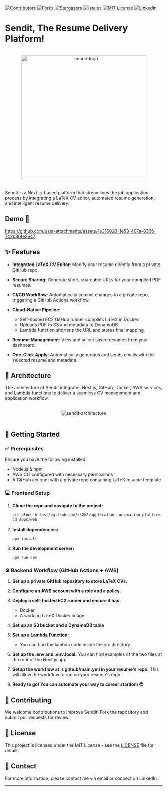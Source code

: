 <!-- PROJECT SHIELDS -->

[![Contributors][contributors-shield]][contributors-url]
[![Forks][forks-shield]][forks-url]
[![Stargazers][stars-shield]][stars-url]
[![Issues][issues-shield]][issues-url]
[![MIT License][license-shield]][license-url]
[![LinkedIn][linkedin-shield]][linkedin-url]

<a id="readme-top"></a>

# Sendit, The Resume Delivery Platform!

<div align="center">
  <br>
  <img src="https://github.com/user-attachments/assets/bb900689-4e31-4e61-a91e-d6a4159785f6" alt="sendit-logo" width="400">
  <br><br>
</div>

Sendit is a Next.js-based platform that streamlines the job application process by integrating a LaTeX CV editor, automated resume generation, and intelligent resume delivery.

## Demo 🎥

https://github.com/user-attachments/assets/1e316023-1e53-407a-8306-742b86fe2e47

## ✨ Features

* **Integrated LaTeX CV Editor**: Modify your resume directly from a private GitHub repo.
* **Secure Sharing**: Generate short, shareable URLs for your compiled PDF resumes.
* **CI/CD Workflow**: Automatically commit changes to a private repo, triggering a GitHub Actions workflow.
* **Cloud-Native Pipeline**:

  * Self-hosted EC2 GitHub runner compiles LaTeX in Docker.
  * Uploads PDF to S3 and metadata to DynamoDB.
  * Lambda function shortens the URL and stores final mapping.
* **Resume Management**: View and select saved resumes from your dashboard.
* **One-Click Apply**: Automatically generates and sends emails with the selected resume and metadata.

## 🧱 Architecture
The architecture of Sendit integrates Next.js, GitHub, Docker, AWS services, and Lambda functions to deliver a seamless CV management and application workflow.
<div align="center">
  <br>
  <img src="https://github.com/user-attachments/assets/e59b97bc-2870-4d9d-8c1a-f18fab0abeef" alt="sendit-architecture">
  <br><br>
</div>


## 🚀 Getting Started

### ✅ Prerequisites

Ensure you have the following installed:

* Node.js & npm
* AWS CLI configured with necessary permissions
* A GitHub account with a private repo containing LaTeX resume template

### 💻 Frontend Setup

1. **Clone the repo and navigate to the project:**

   ```sh
   git clone https://github.com/zk2k2/application-automation-platform.git
   cd apps/web
   ```

2. **Install dependencies:**

   ```sh
   npm install
   ```

3. **Run the development server:**

   ```sh
   npm run dev
   ```

### ⚙️ Backend Workflow (GitHub Actions + AWS)

1. **Set up a private GitHub repository to store LaTeX CVs.**
   
3. **Configure an AWS account with a role and a policy.**
   
4. **Deploy a self-hosted EC2 runner and ensure it has:**
   * Docker
   * A working LaTeX Docker image
     
5. **Set up an S3 bucket and a DynamoDB table**
   
6. **Set up a Lambda Function:**
   * You can find the lambda code inside the src directory
     
7. **Set up the .env and .env.local:**
   You can find examples of the two files at the root of the Next.js app
     
8. **Setup the workflow at ./.github/main.yml in your resume's repo:**
   This will allow the workflow to run on your resume's repo
  
9. **Ready to go! You can automate your way to career stardom 😎**
 
     
## 🤝 Contributing

We welcome contributions to improve Sendit! Fork the repository and submit pull requests for review.

## 📜 License

This project is licensed under the MIT License - see the [LICENSE](LICENSE) file for details.

## 📧 Contact

For more information, please contact me via email or connect on LinkedIn.

<!-- MARKDOWN LINKS & IMAGES -->

[contributors-shield]: https://img.shields.io/github/contributors/zk2k2/application-automation-platform.svg?style=for-the-badge
[contributors-url]: https://github.com/zk2k2/application-automation-platform/graphs/contributors
[forks-shield]: https://img.shields.io/github/forks/zk2k2/application-automation-platform.svg?style=for-the-badge
[forks-url]: https://github.com/zk2k2/application-automation-platform/network/members
[stars-shield]: https://img.shields.io/github/stars/zk2k2/application-automation-platform.svg?style=for-the-badge
[stars-url]: https://github.com/zk2k2/application-automation-platform/stargazers
[issues-shield]: https://img.shields.io/github/issues/zk2k2/application-automation-platform.svg?style=for-the-badge
[issues-url]: https://github.com/zk2k2/application-automation-platform/issues
[license-shield]: https://img.shields.io/github/license/zk2k2/application-automation-platform.svg?style=for-the-badge
[license-url]: https://github.com/zk2k2/application-automation-platform/blob/main/LICENSE
[linkedin-shield]: https://img.shields.io/badge/-LinkedIn-black.svg?style=for-the-badge&logo=linkedin&colorB=555
[linkedin-url]: https://linkedin.com/in/your-linkedin-username

---
